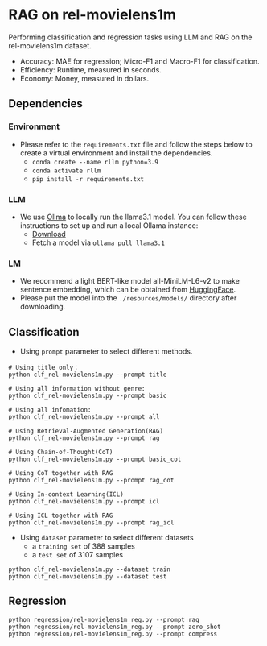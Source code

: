 # RAG on rel-movielens1m

Performing classification and regression tasks using LLM and RAG on the rel-movielens1m dataset.

- Accuracy: MAE for regression; Micro-F1 and Macro-F1 for classification.
- Efficiency: Runtime, measured in seconds.
- Economy: Money, measured in dollars.

## Dependencies
### Environment
- Please refer to the `requirements.txt` file and follow the steps below to create a virtual environment and install the dependencies.
    - `conda create --name rllm python=3.9`
    - `conda activate rllm`
    - `pip install -r requirements.txt`

### LLM

- We use [Ollma](https://ollama.com) to locally run the llama3.1 model. You can follow these instructions to set up and run a local Ollama instance:
    - [Download](https://ollama.ai/download)
    - Fetch a model via `ollama pull llama3.1`

### LM

- We recommend a light BERT-like model  all-MiniLM-L6-v2 to make sentence embedding, which can be obtained from [HuggingFace](https://huggingface.co/sentence-transformers/all-MiniLM-L6-v2).
- Please put the model into the `./resources/models/` directory after downloading.

## Classification
- Using `prompt` parameter to select different methods.
```shell
# Using title only：
python clf_rel-movielens1m.py --prompt title

# Using all information without genre: 
python clf_rel-movielens1m.py --prompt basic

# Using all infomation:
python clf_rel-movielens1m.py --prompt all

# Using Retrieval-Augmented Generation(RAG)
python clf_rel-movielens1m.py --prompt rag

# Using Chain-of-Thought(CoT)
python clf_rel-movielens1m.py --prompt basic_cot

# Using CoT together with RAG
python clf_rel-movielens1m.py --prompt rag_cot

# Using In-context Learning(ICL)
python clf_rel-movielens1m.py --prompt icl

# Using ICL together with RAG
python clf_rel-movielens1m.py --prompt rag_icl
```

- Using `dataset` parameter to select different datasets
  - a `training set` of 388 samples
  - a `test set` of 3107 samples


```shell
python clf_rel-movielens1m.py --dataset train
python clf_rel-movielens1m.py --dataset test
```


## Regression

```shell
python regression/rel-movielens1m_reg.py --prompt rag
python regression/rel-movielens1m_reg.py --prompt zero_shot
python regression/rel-movielens1m_reg.py --prompt compress
```